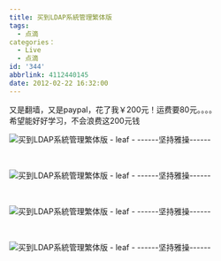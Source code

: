 ```yaml
---
title: 买到LDAP系統管理繁体版
tags:
  - 点滴
categories：
  - Live
  - 点滴
id: '344'
abbrlink: 4112440145
date: 2012-02-22 16:32:00
---
```


又是翻墙，又是paypal，花了我￥200元！运费要80元。。。。  
希望能好好学习，不会浪费这200元钱  
  

![买到LDAP系統管理繁体版 - leaf - ------坚持雅操------](http://img6.ph.126.net/yJh22_disvtBC1RNf4NjVg==/2537778390040536296.jpeg "买到LDAP系統管理繁体版 - leaf - ------坚持雅操------")

 

![买到LDAP系統管理繁体版 - leaf - ------坚持雅操------](http://img7.ph.126.net/BtJ3A3RWNes44Eap3GqVUQ==/2532993315436461197.jpeg "买到LDAP系統管理繁体版 - leaf - ------坚持雅操------")

 

![买到LDAP系統管理繁体版 - leaf - ------坚持雅操------](http://img0.ph.126.net/dvViJF_8rCqdgUShxP0avA==/2532993315436461200.jpeg "买到LDAP系統管理繁体版 - leaf - ------坚持雅操------")

 

![买到LDAP系統管理繁体版 - leaf - ------坚持雅操------](http://img7.ph.126.net/3eaw0sck461TwyTFZDpg3w==/2396759426708499587.jpeg "买到LDAP系統管理繁体版 - leaf - ------坚持雅操------")